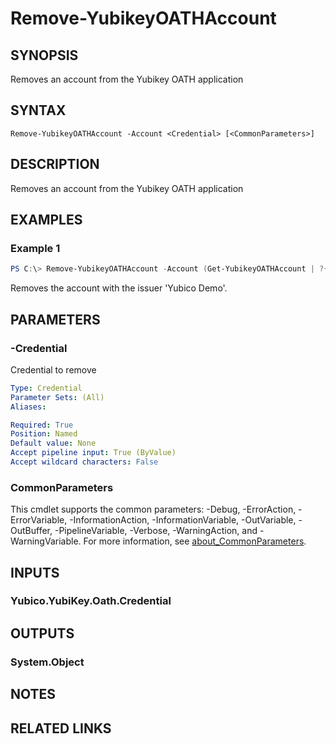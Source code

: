 ﻿---
external help file: powershellYK.dll-Help.xml
Module Name: powershellYK
online version:
schema: 2.0.0
---

# Remove-YubikeyOATHAccount

## SYNOPSIS
Removes an account from the Yubikey OATH application

## SYNTAX

```
Remove-YubikeyOATHAccount -Account <Credential> [<CommonParameters>]
```

## DESCRIPTION
Removes an account from the Yubikey OATH application

## EXAMPLES

### Example 1
```powershell
PS C:\> Remove-YubikeyOATHAccount -Account (Get-YubikeyOATHAccount | ?{$_.Issuer -eq 'Yubico Demo'})
```

Removes the account with the issuer 'Yubico Demo'.

## PARAMETERS

### -Credential
Credential to remove

```yaml
Type: Credential
Parameter Sets: (All)
Aliases:

Required: True
Position: Named
Default value: None
Accept pipeline input: True (ByValue)
Accept wildcard characters: False
```

### CommonParameters
This cmdlet supports the common parameters: -Debug, -ErrorAction, -ErrorVariable, -InformationAction, -InformationVariable, -OutVariable, -OutBuffer, -PipelineVariable, -Verbose, -WarningAction, and -WarningVariable. For more information, see [about_CommonParameters](http://go.microsoft.com/fwlink/?LinkID=113216).

## INPUTS

### Yubico.YubiKey.Oath.Credential

## OUTPUTS

### System.Object
## NOTES

## RELATED LINKS
